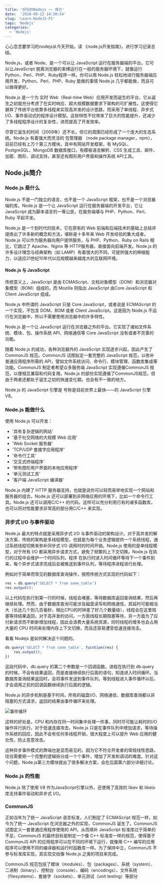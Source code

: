 ```yaml
---
title: '好玩的Nodejs —— 简介'
date:  '2018-09-12 14:30:54'
slug: 'Learn-NodeJS-P1'
tags: 'Nodejs'
categories: 
  - 'Nodejs'
---
```


心心念念要学习的nodejs从今天开始，读 《node.js开发指南》，进行学习记录总结。

Node.js，或者 Node，是一个可以让 JavaScript 运行在服务器端的平台。它可以让JavaScript 脱离浏览器的束缚运行在一般的服务器环境下，就像运行 Python、Perl、PHP、Ruby程序一样。你可以用 Node.js 轻松地进行服务器端应用开发，Python、Perl、PHP、Ruby 能做的事情 Node.js 几乎都能做，而且可以做得更好。

Node.js 是一个为 实时 Web（Real-time Web）应用开发而诞生的平台，它从诞生之初就充分考虑了在实时响应、超大规模数据要求下架构的可扩展性。这使得它摒弃了传统平台依靠多线程来实现高并发的设计思路，而采用了单线程、异步式I/O、事件驱动式的程序设计模型。这些特性不仅带来了巨大的性能提升，还减少了多线程程序设计的复杂性，进而提高了开发效率。

尽管它诞生的时间（2009年）还不长，但它的周围已经形成了一个庞大的生态系统。Node.js 有着强大而灵活的 包管理器 （node package manager，npm），目前已经有上万个第三方模块，其中有网站开发框架，有 MySQL、PostgreSQL、MongoDB 数据库接口，有模板语言解析、CSS 生成工具、邮件、加密、图形、调试支持，甚至还有图形用户界面和操作系统 API工具。

## Node.js简介

### Node.js 是什么

Node.js 不是一门独立的语言，也不是一个 JavaScript 框架，也不是一个浏览器端的库。Node.js 是一个让 JavaScript 运行在服务器端的开发平台，它让 JavaScript 成为脚本语言的一等公民，在服务端堪与 PHP、Python、Perl、Ruby 平起平坐。

Node.js 是一个划时代的技术，它在原有的 Web 前端和后端技术的基础上总结并提炼出了许多新的概念和方法，堪称是十多年来 Web 开发经验的集大成者。Node.js 可以作为服务器向用户提供服务，与 PHP、Python、Ruby on Rails 相比，它跳过了 Apache、Nginx 等 HTTP服务器，直接面向前端开发。Node.js 的许多设计理念与经典架构（如 LAMP）有着很大的不同，可提供强大的伸缩能力，以适应21世纪10年代以后规模越来越庞大的互联网环境。

#### Node.js 与 JavaScript

传统意义上，JavaScript 是由 ECMAScript、文档对象模型（DOM）和浏览器对象模型（BOM）组成的，而 Mozilla 则指出 JavaScript 由Core JavaScript 和 Client JavaScript 组成。

Node.js 中所谓的 JavaScript 只是 Core JavaScript，或者说是 ECMAScript 的一个实现，不包含 DOM、BOM 或者 Client JavaScript。这是因为 Node.js 不运行在浏览器中，所以不需要使用浏览器中的许多特性。

Node.js 是一个让 JavaScript 运行在浏览器之外的平台。它实现了诸如文件系统、模块、包、操作系统 API、网络通信等 Core JavaScript 没有或者不完善的功能。

随着 Node.js 的成功，各种浏览器外的 JavaScript 实现逐步兴起，因此产生了 CommonJS 规范。CommonJS 试图拟定一套完整的 JavaScript 规范，以弥补普通应用程序所需的 API，譬如文件系统访问、命令行、模块管理、函数库集成等功能。CommonJS 制定者希望众多服务端 JavaScript 实现遵循CommonJS 规范，以便相互兼容和代码复用。Node.js 的部份实现遵循了CommonJS规范，但由于两者还都处于诞生之初的快速变化期，也会有不一致的地方。

Node.js 的 JavaScript 引擎是 号称是目前世界上最快——的 JavaScript 引擎V8。

### Node.js 能做什么

使用 Node.js 可以开发：

* '具有复杂逻辑的网站'
* '基于社交网络的大规模 Web 应用'
* 'Web Socket 服务器'
* 'TCP/UDP 套接字应用程序'
* '命令行工具'
* '交互式终端程序'
* '带有图形用户界面的本地应用程序'
* '单元测试工具'
* '客户端 JavaScript 编译器'

Node.js 内建了 HTTP 服务器支持，也就是说你可以轻而易举地实现一个网站和服务器的组合。Node.js 还可以部署到非网络应用的环境下，比如一个命令行工具。Node.js 还可以调用C/C++ 的代码，这样可以充分利用已有的诸多函数库，也可以将对性能要求非常高的部分用C/C++ 来实现。

### 异步式 I/O 与事件驱动

Node.js 最大的特点就是采用异步式 I/O 与事件驱动的架构设计。对于高并发的解决方案，传统的架构是多线程模型，也就是为每个业务逻辑提供一个系统线程，通过系统线程切换来弥补同步式 I/O 调用时的时间开销。Node.js 使用的是单线程模型，对于所有 I/O 都采用异步请求方式，避免了频繁的上下文切换。Node.js 在执行的过程中会维护一个时间队列，程序 在执行时进入时间循环等待下一个事件到来，每个异步式请求完成后会被推送到事件队列，等待程序进程进行处理。

例如对于简单而常见的数据库查询操作，按照传统方式实现的代码如下：

```javascript
res = db.query('SELECT * from some_table')
res.output();
```

以上代码在执行到第一行的时候，线程会堵塞，等待数据库返回查询结果，然后再继续处理。然而，由于数据库查询可能涉及磁盘读写和网络通信，其延时可能相当大（长达几个到几百毫秒，相比CPU的时钟差了好几个数量级），线程会在这里阻塞等待结果返回，对于高并发的访问，一方面线程长期阻塞等待，另一方面为了应付新请求而不断新增加线程，因此会浪费大量系统资源，同时线程的增多也会占用大量的 CPU 时间来处理内存上下文切换，而且还容易遭受低速连接攻击。

看看 Nodejs 是如何解决这个问题的。

```javascript
db.query('SELECT * from some_table', fucntion(res) {
    res.output();
})
```

这段代码中，db.query 的第二个参数是一个回调函数。进程在执行到 db.query 的时候，不会有结果返回，而是直接继续执行后面的语句，知道进入时间循环。当数据库查询结果返回时，会将事件发送到事件队列，等到线程进入事件循环以后，才会调用之前的回调函数继续执行后面的逻辑。

Node.js 的异步机制是基于时间，所有的磁盘I/O、网络通信、数据库查询都以非阻塞的方式请求，返回的结果由事件循环来处理。

![事件循环](/images/2018-09-13-NodeJs-Part1-事件循环.png)

这样的好处是，CPU 和内存在同一时间集中处理一件事，同时尽可能让耗时的I/O 操作并行执行。对于低速连接攻击，Node.js 只是在事件队列中增加请求，等待操作系统的回应，因此不会有任何多线程开销，很大程度上可以提升 Web 应用的健壮性，防止恶意攻击。

这种异步事件模式的弊端也是显而易见的，因为它不符合开发者的常规线性思路，往往需要把一个完整的逻辑拆分成一个个事件，增加了开发和调试的难度。针对这个问题，Node.js第三方模块提出了很多解决方案，会在后面第六部分详细讨论。

### Node.js 的性能

Node.js 除了使用 V8 作为JavaScript引擎以外，还使用了高效的 libev 和 libeio 库支持事件驱动和异步式 I/O。

### CommonJS

正如当年为了统一 JavaScript 语言标准，人们制定了 ECMAScript 规范一样，如今为了统一 JavaScript 在浏览器之外的实现，CommonJS 诞生了。CommonJS 试图定义一套普通应用程序使用的 API，从而填补 JavaScript 标准库过于简单的不足。CommonJS 的最终目标是制定一个像 C++ 标准库一样的规范，使得基于 CommonJS API 的应用程序可以在不同的环境下运行，就像用 C++ 编写的应用程序可以使用不同的编译器和运行时函数库一样。为了保持中立，CommonJS 不参与标准库实现，其实现交给像 Node.js 之类的项目来完成。

CommonJS 规范包括了模块（modules）、包（packages）、系统（system）、二进制（binary）、控制台（console）、编码（encodings）、文件系统（filesystems）、套接字（sockets）、单元测试（unit testing）等部分
